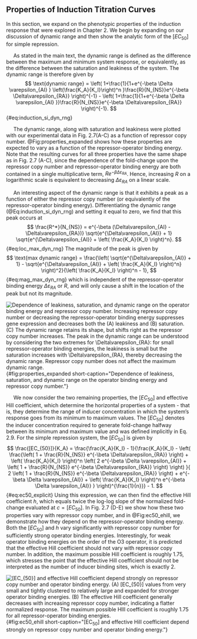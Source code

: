 ## Properties of Induction Titration Curves

In this section, we expand on the phenotypic properties of the induction
response that were explored in Chapter 2. We begin by expanding on our
discussion of dynamic range and then show the analytic form of the
$[EC_{50}]$ for simple repression.

&nbsp;&nbsp;&nbsp;&nbsp;&nbsp;As stated in the main text, the dynamic range
is defined as the difference between the maximum and minimum system response,
or equivalently, as the difference between the saturation and leakiness of
the system. The dynamic range is therefore given by
$$
\text{dynamic range} = \left(
1+\frac{1}{1+e^{-\beta \Delta \varepsilon_{AI} } \left(\frac{K_A}{K_I}\right)^n }\frac{R}{N_{NS}}e^{-\beta \Delta\varepsilon_{RA}} \right)^{-1} - \left(
1+\frac{1}{1+e^{-\beta \Delta \varepsilon_{AI} }}\frac{R}{N_{NS}}e^{-\beta
\Delta\varepsilon_{RA}} \right)^{-1}.
$${#eq:induction_si_dyn_rng}

&nbsp;&nbsp;&nbsp;&nbsp;&nbsp;The dynamic range, along with saturation and
leakiness were plotted with our experimental data in Fig. 2.7(A-C) as a function
of repressor copy number. @Fig:properties_expanded shows how these properties
are expected to vary as a function of the repressor-operator binding energy.
Note that the resulting curves for all three properties have the same shape as
in Fig. 2.7 (A-C), since the dependence of the fold-change upon the repressor
copy number and repressor-operator binding energy are both contained in a single
multiplicative term, $R e^{-\beta \Delta\varepsilon_{RA}}$. Hence, increasing
$R$ on a logarithmic scale is equivalent to decreasing
$\Delta\varepsilon_{RA}$ on a linear scale.

&nbsp;&nbsp;&nbsp;&nbsp;&nbsp;An interesting aspect of the dynamic range is
that it exhibits a peak as a function of either the repressor copy number (or
equivalently of the repressor-operator binding energy). Differentiating the
dynamic range (@Eq:induction_si_dyn_rng) and setting it equal to zero, we find that this peak occurs at
$$
\frac{R^*}{N_{NS}} = e^{-\beta (\Delta\varepsilon_{AI} -
\Delta\varepsilon_{RA})} \sqrt{e^{\Delta\varepsilon_{AI}} + 1}
\sqrt{e^{\Delta\varepsilon_{AI}} + \left( \frac{K_A}{K_I} \right)^n}.
$${#eq:loc_max_dyn_rng}
The magnitude of the peak is given by 
$$
\text{max dynamic range} = \frac{\left( \sqrt{e^{\Delta\varepsilon_{AI}} + 1} -
\sqrt{e^{\Delta\varepsilon_{AI}} + \left( \frac{K_A}{K_I} \right)^n}
\right)^2}{\left( \frac{K_A}{K_I} \right)^n - 1},
$${#eq:mag_max_dyn_rng}
which is independent of the repressor-operator binding energy
$\Delta\varepsilon_{RA}$ or $R$, and will only cause a shift in the
location of the peak but not its magnitude.

![**Dependence of leakiness, saturation, and dynamic range on the operator
binding energy and repressor copy number.** Increasing repressor copy number or
decreasing the repressor-operator binding energy suppresses gene expression and
decreases both the (A) leakiness and (B) saturation. (C) The dynamic range
retains its shape, but shifts right as the repressor copy number increases. The
peak in the dynamic range can be understood by considering the two extremes for
$\Delta\varepsilon_{RA}$: for small repressor-operator binding energies, the
leakiness is small but the saturation increases with $\Delta\varepsilon_{RA}$,
thereby decreasing the dynamic range. Repressor copy number does not affect the
maximum dynamic range.](ch6_figS18){#fig:properties_expanded short-caption="Dependence of
leakiness, saturation, and dynamic range on the operator binding energy and
repressor copy number."}

&nbsp;&nbsp;&nbsp;&nbsp;&nbsp;We now consider the two remaining properties, the
$[EC_{50}]$ and effective Hill coefficient, which determine the horizontal
properties of a system - that is, they determine the range of inducer
concentration in which the system’s response goes from its minimum to maximum
values. The $[EC_{50}]$ denotes the inducer concentration required to generate
fold-change halfway between its minimum and maximum value and was
defined implicitly in Eq. 2.9. For the simple repression system, the
$[EC_{50}]$ is given by
$$
\frac{[EC_{50}]}{K_A} = \frac{\frac{K_A}{K_I} - 1}{\frac{K_A}{K_I} - \left(
\frac{\left( 1 + \frac{R}{N_{NS}} e^{-\beta \Delta\varepsilon_{RA}} \right) +
\left( \frac{K_A}{K_I} \right)^n \left( 2 e^{-\beta \Delta \varepsilon_{AI}} +
\left( 1 + \frac{R}{N_{NS}} e^{-\beta \Delta\varepsilon_{RA}} \right) \right)
}{ 2 \left( 1 + \frac{R}{N_{NS}} e^{-\beta \Delta\varepsilon_{RA}} \right) +
e^{-\beta \Delta \varepsilon_{AI}} + \left( \frac{K_A}{K_I} \right)^n e^{-\beta
\Delta \varepsilon_{AI}} } \right)^{\frac{1}{n}}} - 1.
$${#eq:ec50_explicit}
Using this expression, we can then find the effective Hill coefficient $h$,
which equals twice the log-log slope of the normalized fold-change evaluated
at $c = [EC_{50}]$. In Fig. 2.7 (D-E) we show how these two properties vary
with repressor copy number, and in @Fig:ec50_ehill, we demonstrate
how they depend on the repressor-operator binding energy. Both the
$[EC_{50}]$ and $h$ vary significantly with repressor copy number for
sufficiently strong operator binding energies. Interestingly, for weak
operator binding energies on the order of the O3 operator, it is predicted
that the effective Hill coefficient should not vary with repressor copy
number. In addition, the maximum possible Hill coefficient is roughly 1.75,
which stresses the point that the effective Hill coefficient should not be
interpreted as the number of inducer binding sites, which is exactly 2.

![**[EC$_{50}$] and effective Hill coefficient depend strongly on repressor copy
number and operator binding energy.** (A) [EC$_{50}$] values from very small and
tightly clustered to relatively large and expanded for stronger operator binding
energies. (B) The effective Hill coefficient generally decreases with
increasing repressor copy number, indicating a flatter normalized response. The
maximum possible HIll coefficient is roughly 1.75 for all repressor-operator
binding energies.](ch6_figS19){#fig:ec50_ehill short-caption="[EC$_{50}$] and
effective Hill coefficient depend strongly on repressor copy number and operator
binding energy."}
